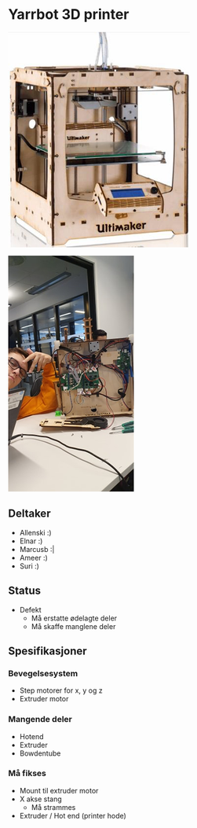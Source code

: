 # Yarrbot 3D printer
![Yarr](ULTIMAKER-ORIGINAL.jpg)

![box](einar2.jpg)


## Deltaker
- Allenski :)
- Elnar :)
- Marcusb :|
- Ameer :)
- Suri :)

## Status
- Defekt 
	- Må erstatte ødelagte deler
	- Må skaffe manglene deler

## Spesifikasjoner


### Bevegelsesystem
- Step motorer for x, y og z
- Extruder motor


### Mangende deler
- Hotend
- Extruder
- Bowdentube


### Må fikses
- Mount til extruder motor
- X akse stang
	- Må strammes
- Extruder / Hot end (printer hode)
	
